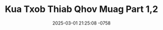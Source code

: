 ---
layout: movie-video-data
date: 2025-03-01 21:25:08 -0758
categories: movie

# Site Attributes
title: "Kua Txob Thiab Qhov Muag Part 1,2"
permalink: "/movie/Kua_Txob_Thiab_Qhov_Muag_Part_1,2"

# Movie Attributes
synopsis: "Nej sim soj qab saib kaus laus nees Michael, txoj hauj lwm mus nrhiav cov qub tub rog hmoob uas thaum ub tau ua hauj lwm rua CIA xyoo 1962 txog 1975. Kom lawv nrog nws rov qab mus muab cov pob txha tub rog America, uas tau ploj tuag nyob rau hauv nplog teb lub sij hawm ua tsov ua tog seb yuav mus xaus li cas."
producer: "Nag Tshia Entertainment"
director: "Huas Xyooj"
writer: "P Nyuam Y"
video_link: "https://youtu.be/SiZdEBEYkaI?si=2QGrVWOEDnBIivPv"
genre: "Comedy"
year: "2008"
release_type: "DVD"
storage: "Center for Hmong Studies"
thumbnail: "/assets/images/movie_thumbnails/Kua Txob Thiab Qhov Muag Part 1,2.jpeg"
publishing_company: "Nag Tshia Entertainment"

# Sequels + Parts
base_movie: "Kua Txob Thiab Qhov Muag Part 1,2"
total_parts: 2
sequel: "Kua Txob Thiab Qhov Muag Part 3,4"

# Movie Cast
cast:
- name: "Vam Khwb"
- name: "Tswj Hwm Hawj"
- name: "Cua Yaj (Pog Nplaum)"
- name: "Ntaub Hawj"
- name: "Paj Thoj"
---